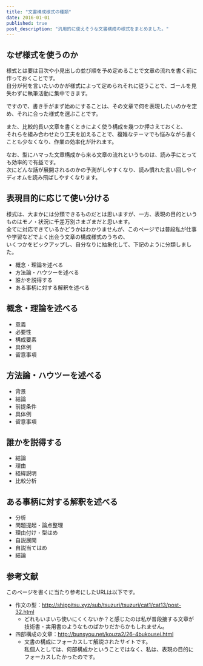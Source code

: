```yaml
---
title: "文書構成様式の種類"
date: 2016-01-01
published: true
post_description: "汎用的に使えそうな文書構成の様式をまとめました。"
---
```


## なぜ様式を使うのか

様式とは要は目次や小見出しの並び順を予め定めることで文章の流れを書く前に作っておくことです。  
自分が何を言いたいのかが様式によって定められそれに従うことで、ゴールを見失わずに執筆活動に集中できます。

ですので、書き手がまず始めにすることは、その文章で何を表現したいのかを定め、それに合った様式を選ぶことです。

また、比較的長い文章を書くときによく使う構成を幾つか押さえておくと、  
それらを組み合わせたり工夫を加えることで、複雑なテーマでも悩みながら書くことも少なくなり、作業の効率化が計れます。

なお、型にハマった文章構成から来る文章の流れというものは、読み手にとっても効率的で有益です。  
次にどんな話が展開されるのかの予測がしやすくなり、読み慣れた言い回しやイディオムを読み飛ばしやすくなります。

## 表現目的に応じて使い分ける

様式は、大まかには分類できるものだとは思いますが、一方、表現の目的というものはモノ・状況に千差万別さまざまだと思います。  
全てに対応できているかどうかはわかりませんが、このページでは普段私が仕事や学習などでよく出会う文章の構成様式のうちの、  
いくつかをピックアップし、自分なりに抽象化して、下記のように分類しました。

* 概念・理論を述べる
* 方法論・ハウツーを述べる
* 誰かを説得する
* ある事柄に対する解釈を述べる

## 概念・理論を述べる

* 意義
* 必要性
* 構成要素
* 具体例
* 留意事項

## 方法論・ハウツーを述べる

* 背景
* 結論
* 前提条件
* 具体例
* 留意事項

## 誰かを説得する

* 結論
* 理由
* 経緯説明
* 比較分析

## ある事柄に対する解釈を述べる

* 分析
* 問題提起・論点整理
* 理由付け・型はめ
* 自説展開
* 自説当てはめ
* 結論

## 参考文献

このページを書くに当たり参考にしたURLは以下です。

* 作文の型：http://shippitsu.xyz/sub/tsuzuri/tsuzuri/cat1/cat13/post-32.html 
    * どれもいまいち使いにくくないか？と感じたのは私が普段接する文章が技術書・実用書のようなものばかりだからかもしれません。
* 四部構成の文章：http://bunsyou.net/kouza2/26-4bukousei.html
    * 文書の構成にフォーカスして解説されたサイトです。  
      私個人としては、何部構成かということではなく、私は、表現の目的にフォーカスしたかったのです。  


